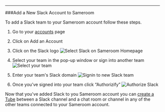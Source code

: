 ---
###Add a New Slack Account to Sameroom



To add a Slack team to your Sameroom account follow these steps.

1. Go to your <a href="https://sameroom.io/accounts/" target="_blank">accounts</a> page
2. Click on Add an Account
2. Click on the Slack logo
![Select Slack on Sameroom Homepage](https://in.kato.im/c8e64565780f6a93e7b78d70bba93f0e185d0c87199736f14f961fea3d7ed5f8/Sameroom%20Select%20Slack.png)

3. Select your team in the pop-up window or sign into another team
![Select your team](https://in.kato.im/240cbcbb342402312fa7151b4bd2e675c6e382bfcfd53d0fc237fff2ea31ede/Sameroom%20Select%20Slack%20Team%20copy.png)

3. Enter your team's Slack domain
![Signin to new Slack team](https://in.kato.im/4ace4abeabe9e7b1a8b2c1c257c71b444febdc31b120ef7af1bc553f7782edee/Sameroom%20Slack%20Sign%20In.png)

4. Once you’ve signed into your team click “Authorizify”
![Authorize Slack](https://in.kato.im/87ae75b3e8b55eb5a119eaa24ec391de561c3869bdb3855a8c9a71bcba5cb155/Sameroom%20Authorize%20Slack%20copy.png)


Now that you've added Slack to you Sameroom account you can [create a Tube](/getting-started/en/tubes) between a Slack channel and a chat room or channel in any of the other teams connected to your Sameroom account.
